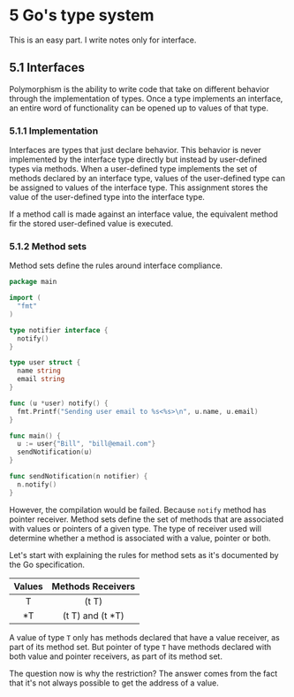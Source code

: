 # 5 Go's type system

This is an easy part. I write notes only for interface.

## 5.1 Interfaces

Polymorphism is the ability to write code that take on different
behavior through the implementation of types. Once a type implements
an interface, an entire word of functionality can be opened up
to values of that type.

### 5.1.1 Implementation

Interfaces are types that just declare behavior. This behavior is never
implemented by the interface type directly but instead by user-defined
types via methods. When a user-defined type implements the set
of methods declared by an interface type, values of the user-defined type
can be assigned to values of the interface type. This assignment
stores the value of the user-defined type into the interface type.

If a method call is made against an interface value, the equivalent method
fir the stored user-defined value is executed.

### 5.1.2 Method sets

Method sets define the rules around interface compliance.

```go
package main

import (
  "fmt"
)

type notifier interface {
  notify()
}

type user struct {
  name string
  email string
}

func (u *user) notify() {
  fmt.Printf("Sending user email to %s<%s>\n", u.name, u.email)
}

func main() {
  u := user{"Bill", "bill@email.com"}
  sendNotification(u)
}

func sendNotification(n notifier) {
  n.notify()
}
```

However, the compilation would be failed. Because `notify` method
has pointer receiver. Method sets define the set of methods that
are associated with values or pointers of a given type. The type
of receiver used will determine whether a method is associated with
a value, pointer or both.

Let's start with explaining the rules for method sets as it's documented
by the Go specification.

| **Values** | **Methods Receivers** |
|:----------:|:---------------------:|
|      T     |         (t T)         |
|     *T     |    (t T) and (t *T)   |

A value of type `T` only has methods declared that have a value
receiver, as part of its method set. But pointer of type `T` have
methods declared with both value and pointer receivers, as
part of its method set.

The question now is why the restriction? The answer comes from
the fact that it's not always possible to get the address of a value.
